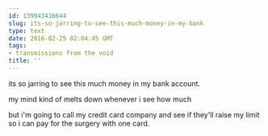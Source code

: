 ```yaml
---
id: 139943416644
slug: its-so-jarring-to-see-this-much-money-in-my-bank
type: text
date: 2016-02-25 02:04:45 GMT
tags:
- transmissions from the void
title: ''
---
```


its so jarring to see this much money in my bank account.

my mind kind of melts down whenever i see how much

but i'm going to call my credit card company and see if they'll raise my limit so i can pay for the surgery with one card.
